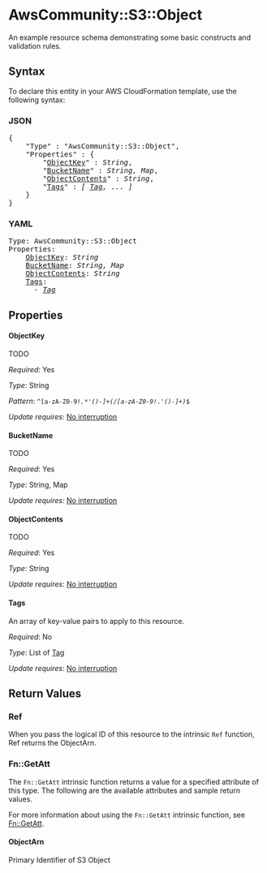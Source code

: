 # AwsCommunity::S3::Object

An example resource schema demonstrating some basic constructs and validation rules.

## Syntax

To declare this entity in your AWS CloudFormation template, use the following syntax:

### JSON

<pre>
{
    "Type" : "AwsCommunity::S3::Object",
    "Properties" : {
        "<a href="#objectkey" title="ObjectKey">ObjectKey</a>" : <i>String</i>,
        "<a href="#bucketname" title="BucketName">BucketName</a>" : <i>String, Map</i>,
        "<a href="#objectcontents" title="ObjectContents">ObjectContents</a>" : <i>String</i>,
        "<a href="#tags" title="Tags">Tags</a>" : <i>[ <a href="tag.md">Tag</a>, ... ]</i>
    }
}
</pre>

### YAML

<pre>
Type: AwsCommunity::S3::Object
Properties:
    <a href="#objectkey" title="ObjectKey">ObjectKey</a>: <i>String</i>
    <a href="#bucketname" title="BucketName">BucketName</a>: <i>String, Map</i>
    <a href="#objectcontents" title="ObjectContents">ObjectContents</a>: <i>String</i>
    <a href="#tags" title="Tags">Tags</a>: <i>
      - <a href="tag.md">Tag</a></i>
</pre>

## Properties

#### ObjectKey

TODO

_Required_: Yes

_Type_: String

_Pattern_: <code>^[a-zA-Z0-9!_.*'()-]+(/[a-zA-Z0-9!_.*'()-]+)*$</code>

_Update requires_: [No interruption](https://docs.aws.amazon.com/AWSCloudFormation/latest/UserGuide/using-cfn-updating-stacks-update-behaviors.html#update-no-interrupt)

#### BucketName

TODO

_Required_: Yes

_Type_: String, Map

_Update requires_: [No interruption](https://docs.aws.amazon.com/AWSCloudFormation/latest/UserGuide/using-cfn-updating-stacks-update-behaviors.html#update-no-interrupt)

#### ObjectContents

TODO

_Required_: Yes

_Type_: String

_Update requires_: [No interruption](https://docs.aws.amazon.com/AWSCloudFormation/latest/UserGuide/using-cfn-updating-stacks-update-behaviors.html#update-no-interrupt)

#### Tags

An array of key-value pairs to apply to this resource.

_Required_: No

_Type_: List of <a href="tag.md">Tag</a>

_Update requires_: [No interruption](https://docs.aws.amazon.com/AWSCloudFormation/latest/UserGuide/using-cfn-updating-stacks-update-behaviors.html#update-no-interrupt)

## Return Values

### Ref

When you pass the logical ID of this resource to the intrinsic `Ref` function, Ref returns the ObjectArn.

### Fn::GetAtt

The `Fn::GetAtt` intrinsic function returns a value for a specified attribute of this type. The following are the available attributes and sample return values.

For more information about using the `Fn::GetAtt` intrinsic function, see [Fn::GetAtt](https://docs.aws.amazon.com/AWSCloudFormation/latest/UserGuide/intrinsic-function-reference-getatt.html).

#### ObjectArn

Primary Identifier of S3 Object

